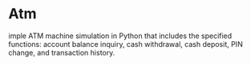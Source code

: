 # Atm
imple ATM machine simulation in Python that includes the specified functions: account balance inquiry, cash withdrawal, cash deposit, PIN change, and transaction history. 
